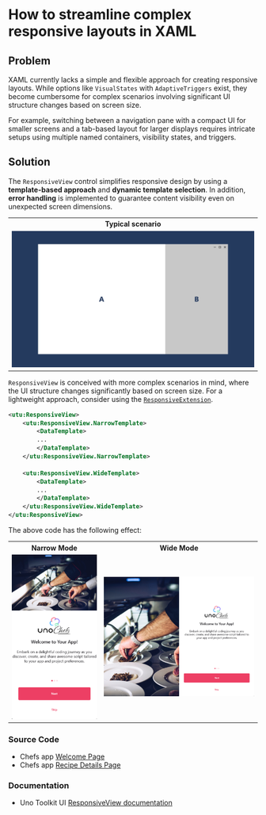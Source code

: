 # How to streamline complex responsive layouts in XAML

## Problem

XAML currently lacks a simple and flexible approach for creating responsive layouts. While options like `VisualStates` with `AdaptiveTriggers` exist, they become cumbersome for complex scenarios involving significant UI structure changes based on screen size.

For example, switching between a navigation pane with a compact UI for smaller screens and a tab-based layout for larger displays requires intricate setups using multiple named containers, visibility states, and triggers.

## Solution

The `ResponsiveView` control simplifies responsive design by using a **template-based approach** and **dynamic template selection**. In addition, **error handling** is implemented to guarantee content visibility even on unexpected screen dimensions.

<table>
  <tr>
    <th>Typical scenario</th>
  </tr>
  <tr>
   <td><img src="../assets/responsiveview-sample.gif" width="1200px" alt="ResponsiveView Scenario"/></td>
  </tr>
</table>

`ResponsiveView` is conceived with more complex scenarios in mind, where the UI structure changes significantly based on screen size. For a lightweight approach, consider using the [`ResponsiveExtension`](https://platform.uno/docs/articles/external/uno.toolkit.ui/doc/helpers/responsive-extension.html).

```xml
<utu:ResponsiveView>
    <utu:ResponsiveView.NarrowTemplate>
        <DataTemplate>
        ...
        </DataTemplate>
    </utu:ResponsiveView.NarrowTemplate>

    <utu:ResponsiveView.WideTemplate>
        <DataTemplate>
        ...
        </DataTemplate>
    </utu:ResponsiveView.WideTemplate>
</utu:ResponsiveView>
```

The above code has the following effect:
<table>
  <tr>
    <th>Narrow Mode</th>
    <th>Wide Mode</th>
  </tr>
  <tr>
   <td><img src="../assets/responsiveview-narrow.png" width="400px" alt="ResponsiveView Narrow"/></td>
   <td><img src="../assets/responsiveview-wide.png" width="800px" alt="ResponsiveView Wide"/></td>
  </tr>
</table>

### Source Code

- Chefs app [Welcome Page](https://github.com/unoplatform/uno.chefs/blob/main/src/Chefs/Views/WelcomePage.xaml#L59)
- Chefs app [Recipe Details Page](https://github.com/unoplatform/uno.chefs/blob/main/src/Chefs/Views/RecipeDetailsPage.xaml#L74)

### Documentation

- Uno Toolkit UI [ResponsiveView documentation](https://platform.uno/docs/articles/external/uno.toolkit.ui/doc/controls/ResponsiveView.html)
